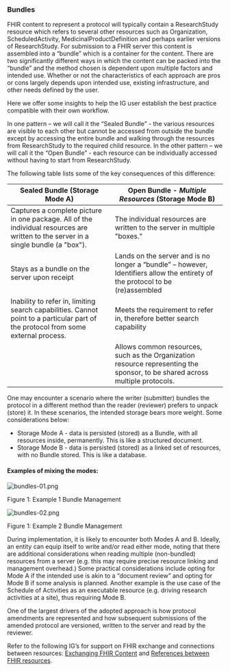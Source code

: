 ### Bundles

FHIR content to represent a protocol will typically contain a ResearchStudy resource which refers to several other resources such as Organization, ScheduledActivity, MedicinalProductDefinition and perhaps earlier versions of ResearchStudy. For submission to a FHIR server this content is assembled into a “bundle” which is a container for the content. There are two significantly different ways in which the content can be packed into the “bundle” and the method chosen is dependent upon multiple factors and intended use. Whether or not the characteristics of each approach are pros or cons largely depends upon intended use, existing infrastructure, and other needs defined by the user.

Here we offer some insights to help the IG user establish the best practice compatible with their own workflow. 

In one pattern – we will call it the “Sealed Bundle” - the various resources are visible to each other but cannot be accessed from outside the bundle except by accessing the entire bundle and walking through the resources from ResearchStudy to the required child resource. In the other pattern – we will call it the “Open Bundle” - each resource can be individually accessed without having to start from ResearchStudy.

The following table lists some of the key consequences of this difference:

 

| **Sealed Bundle**      (Storage Mode A)                      | **Open Bundle** - *Multiple  Resources*      (Storage Mode B) |
| ------------------------------------------------------------ | ------------------------------------------------------------ |
| Captures a complete picture in one package. All of the individual  resources are written to the server in a single bundle (a "box"). | The individual resources are written to the server in multiple  "boxes." |
| Stays as a bundle on the server upon receipt                 | Lands on the server and is no longer a “bundle” – however, Identifiers  allow the entirety of the protocol to be (re)assembled |
| Inability to refer in, limiting search capabilities. Cannot point  to a particular part of the protocol from some external process. | Meets the requirement to refer in, therefore better search  capability |
|                                                              | Allows common resources, such as the Organization resource  representing the sponsor, to be shared across multiple protocols. |

 

One may encounter a scenario where the writer (submitter) bundles the protocol in a different method than the reader (reviewer) prefers to unpack (store) it. In these scenarios, the intended storage bears more weight.  Some considerations below:

- Storage Mode A - data is persisted (stored) as a Bundle, with all resources inside, permanently. This is like a structured document.
- Storage Mode B - data is persisted (stored) as a linked set of resources, with no Bundle stored. This is like a database.

####  Examples of mixing the modes:

<div><img src="bundles-01.png" alt="bundles-01.png" style="max-width: 80%;
 height: auto;" />
<p>Figure 1: Example 1 Bundle Management</p></div>

 <div><img src="bundles-02.png" alt="bundles-02.png" style="max-width: 80%;
 height: auto;" />
<p>Figure 1: Example 2 Bundle Management</p></div>

During implementation, it is likely to encounter both Modes A and B. Ideally, an entity can equip itself to write and/or read either mode, noting that there are additional considerations when reading multiple (non-bundled) resources from a server (e.g. this may require precise resource linking and management overhead.)  Some practical considerations include opting for Mode A if the intended use is akin to a “document review” and opting for Mode B if some analysis is planned. Another example is the use case of the Schedule of Activities as an executable resource (e.g. driving research activities at a site), thus requiring Mode B.

One of the largest drivers of the adopted approach is how protocol amendments are represented and how subsequent submissions of the amended protocol are versioned, written to the server and read by the reviewer. 

Refer to the following IG’s for support on FHIR exchange and connections between resources: [Exchanging FHIR Content](https://hl7.org/fhir/exchanging.html) and [References between FHIR resources](https://hl7.org/fhir/references.html).